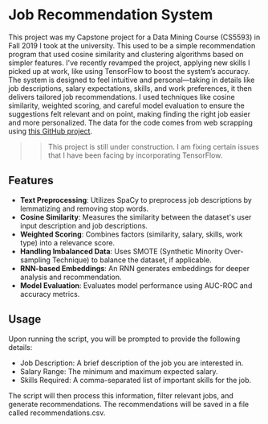 # Job Recommendation System

This project was my Capstone project for a Data Mining Course (CS5593) in Fall 2019 I took at the university. This used to be a simple recommendation program that used cosine similarity and clustering algorithms based on simpler features. I've recently revamped the project, applying new skills I picked up at work, like using TensorFlow to boost the system’s accuracy. The system is designed to feel intuitive and personal—taking in details like job descriptions, salary expectations, skills, and work preferences, it then delivers tailored job recommendations. I used techniques like cosine similarity, weighted scoring, and careful model evaluation to ensure the suggestions felt relevant and on point, making finding the right job easier and more personalized. The data for the code comes from web scrapping using [this GitHub project](https://github.com/bshrestha-1/linkedin_scraper). 

   >> This project is still under construction. I am fixing certain issues that I have been facing by incorporating TensorFlow. 

## Features

- **Text Preprocessing**: Utilizes SpaCy to preprocess job descriptions by lemmatizing and removing stop words.
- **Cosine Similarity**: Measures the similarity between the dataset's user input description and job descriptions.
- **Weighted Scoring**: Combines factors (similarity, salary, skills, work type) into a relevance score.
- **Handling Imbalanced Data**: Uses SMOTE (Synthetic Minority Over-sampling Technique) to balance the dataset, if applicable.
- **RNN-based Embeddings**: An RNN generates embeddings for deeper analysis and recommendation.
- **Model Evaluation**: Evaluates model performance using AUC-ROC and accuracy metrics.

## Usage

Upon running the script, you will be prompted to provide the following details:

  - Job Description: A brief description of the job you are interested in.
  - Salary Range: The minimum and maximum expected salary.
  - Skills Required: A comma-separated list of important skills for the job.

The script will then process this information, filter relevant jobs, and generate recommendations. The recommendations will be saved in a file called recommendations.csv.

